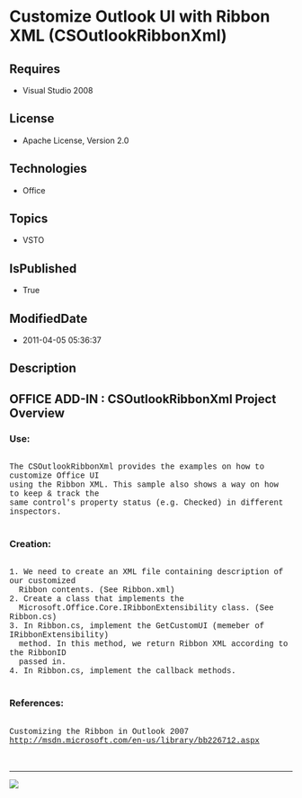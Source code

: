 # Customize Outlook UI with Ribbon XML (CSOutlookRibbonXml)
## Requires
* Visual Studio 2008
## License
* Apache License, Version 2.0
## Technologies
* Office
## Topics
* VSTO
## IsPublished
* True
## ModifiedDate
* 2011-04-05 05:36:37
## Description

<p style="font-family:Courier New"></p>
<h2>OFFICE ADD-IN : CSOutlookRibbonXml Project Overview</h2>
<p style="font-family:Courier New"></p>
<h3>Use:</h3>
<p style="font-family:Courier New"><br>
The CSOutlookRibbonXml provides the examples on how to customize Office UI <br>
using the Ribbon XML. This sample also shows a way on how to keep & track the <br>
same control's property status (e.g. Checked) in different inspectors.<br>
<br>
</p>
<h3>Creation:</h3>
<p style="font-family:Courier New"><br>
1. We need to create an XML file containing description of our customized<br>
&nbsp; Ribbon contents. (See Ribbon.xml)<br>
2. Create a class that implements the <br>
&nbsp; Microsoft.Office.Core.IRibbonExtensibility class. (See Ribbon.cs)<br>
3. In Ribbon.cs, implement the GetCustomUI (memeber of IRibbonExtensibility)<br>
&nbsp; method. In this method, we return Ribbon XML according to the RibbonID<br>
&nbsp; passed in.<br>
4. In Ribbon.cs, implement the callback methods.<br>
<br>
</p>
<h3>References:</h3>
<p style="font-family:Courier New"><br>
Customizing the Ribbon in Outlook 2007<br>
<a target="_blank" href="http://msdn.microsoft.com/en-us/library/bb226712.aspx">http://msdn.microsoft.com/en-us/library/bb226712.aspx</a><br>
<br>
<br>
</p>
<hr>
<div><a href="http://go.microsoft.com/?linkid=9759640" style="margin-top:3px"><img src="http://bit.ly/onecodelogo">
</a></div>
